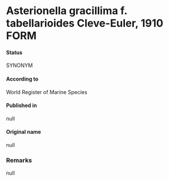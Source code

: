 Asterionella gracillima f. tabellarioides Cleve-Euler, 1910 FORM
=======

#### Status
SYNONYM

#### According to
World Register of Marine Species

#### Published in
null

#### Original name
null

### Remarks
null